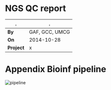 # NGS QC report

.|.
---|---
**By** | GAF, GCC, UMCG
**On** | 2014-10-28
**Project** | x


# 

# Appendix Bioinf pipeline
![pipeline](http://chapmanb.github.io/bcbb/lane_processing.png)
